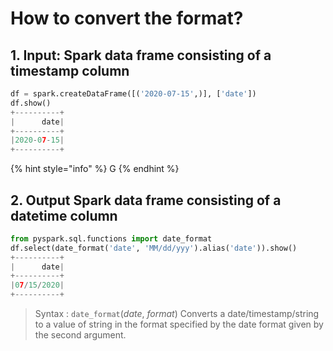 # How to convert the format?

## 1.  Input:  Spark data frame consisting of a timestamp column 

```python
df = spark.createDataFrame([('2020-07-15',)], ['date'])
df.show()
+----------+
|      date|
+----------+
|2020-07-15|
+----------+
```

{% hint style="info" %}
G
{% endhint %}

## 2.  Output Spark data frame consisting of a datetime column 

```python
from pyspark.sql.functions import date_format
df.select(date_format('date', 'MM/dd/yyy').alias('date')).show()
+----------+
|      date|
+----------+
|07/15/2020|
+----------+
```

> Syntax :  `date_format`\(_date_, _format_\)                                                                                                             Converts a date/timestamp/string to a value of string in the format specified by the date format given by the second argument.

